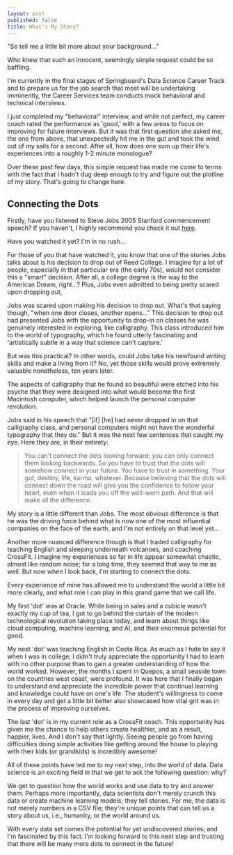 ```yaml
---
layout: post
published: false
title: What's My Story?
---
```

"So tell me a little bit more about your background..."

Who knew that such an innocent, seemingly simple request could be so baffling. 

I'm currently in the final stages of Springboard's Data Science Career Track and to prepare us for the job search that most will be undertaking imminently, the Career Services team conducts mock behavioral and technical interviews.

I just completed my "behavioral" interview, and while not perfect, my career coach rated the performance as 'good,' with a few areas to focus on improving for future interviews. But it was that first question she asked me, the one from above, that unexpectedly hit me in the gut and took the wind out of my sails for a second. After all, how does one sum up their life's experiences into a roughly 1-2 minute monologue?

Over these past few days, this simple request has made me come to terms with the fact that I hadn't dug deep enough to try and figure out the plotline of my story. That's going to change here. 

## Connecting the Dots

Firstly, have you listened to Steve Jobs 2005 Stanford commencement speech? If you haven't, I highly recommend you check it out [here](https://www.youtube.com/embed/UF8uR6Z6KLc?start=47).

Have you watched it yet? I'm in no rush...

For those of you that have watched it, you know that one of the stories Jobs talks about is his decision to drop out of Reed College. I imagine for a lot of people, especially in that particular era (the early 70s), would not consider this a "smart" decision. After all, a college degree is the way to the American Dream, right...? Plus, Jobs even admitted to being pretty scared upon dropping out, 

Jobs was scared upon making his decision to drop out. What's that saying though, "when one door closes, another opens..." This decision to drop out had presented Jobs with the opportunity to drop-in on classes he was genuinely interested in exploring, like calligraphy. This class introduced him to the world of typography, which he found utterly fascinating and 'artistically subtle in a way that science can't capture.'

But was this practical? In other words, could Jobs take his newfound writing skills and make a living from it? No, yet those skills would prove extremely valuable nonetheless, ten years later. 

The aspects of calligraphy that he found so beautiful were etched into his psyche that they were designed into what would become the first Macintosh computer, which helped launch the personal computer revolution. 

Jobs said in his speech that "[if] [he] had never dropped in on that calligraphy class, and personal computers might not have the wonderful typography that they do." But it was the next few sentences that caught my eye. Here they are, in their entirety:

> You can't connect the dots looking forward; you can only connect them looking backwards. So you have to trust that the dots will somehow connect in your future. You have to trust in something. Your gut, destiny, life, karma, whatever. Because believing that the dots will connect down the road will give you the confidence to follow your heart, even when it leads you off the well-worn path. And that will make all the difference.

My story is a little different than Jobs. The most obvious difference is that he was the driving force behind what is now one of the most influential companies on the face of the earth, and I'm not entirely on that level yet...

Another more nuanced difference though is that I traded calligraphy for teaching English and sleeping underneath volcanoes, and coaching CrossFit. I imagine my experiences so far in life appear somewhat chaotic, almost like random noise; for a long time, they seemed that way to me as well. But now when I look back, I'm starting to connect the dots. 

Every experience of mine has allowed me to understand the world a little bit more clearly, and what role I can play in this grand game that we call life. 

My first 'dot' was at Oracle. While being in sales and a cubicle wasn't exactly my cup of tea, I got to go behind the curtain of the modern technological revolution taking place today, and learn about things like cloud computing, machine learning, and AI, and their enormous potential for good. 

My next 'dot' was teaching English in Costa Rica. As much as I hate to say it when I was in college, I didn't truly appreciate the opportunity I had to learn with no other purpose than to gain a greater understanding of how the world worked. However, the months I spent in Quepos, a small seaside town on the countries west coast, were profound. It was here that I finally began to understand and appreciate the incredible power that continual learning and knowledge could have on one's life. The student's willingness to come in every day and get a little bit better also showcased how vital grit was in the process of improving ourselves.

The last 'dot' is in my current role as a CrossFit coach. This opportunity has given me the chance to help others create healthier, and as a result, happier, lives. And I don't say that lightly. Seeing people go from having difficulties doing simple activities like getting around the house to playing with their kids (or grandkids) is incredibly awesome! 

All of these points have led me to my next step, into the world of data. Data science is an exciting field in that we get to ask the following question: why? 

We get to question how the world works and use data to try and answer them. Perhaps more importantly, data scientists don't merely crunch this data or create machine learning models; they tell stories. For me, the data is not merely numbers in a CSV file; they're unique points that can tell us a story about us, i.e., humanity, or the world around us. 

With every data set comes the potential for yet undiscovered stories, and I'm fascinated by this fact. I'm looking forward to this next step and trusting that there will be many more dots to connect in the future! 











